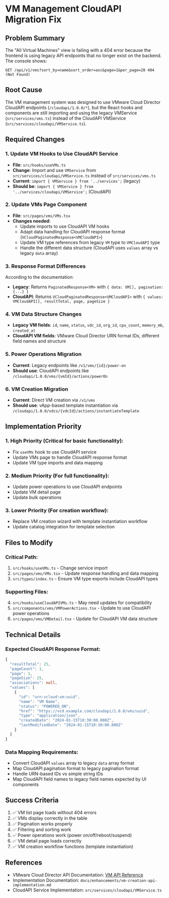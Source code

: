 # VM Management CloudAPI Migration Fix

## Problem Summary

The "All Virtual Machines" view is failing with a 404 error because the frontend is using legacy API endpoints that no longer exist on the backend. The console shows:

```
GET /api/v1/vms?sort_by=name&sort_order=asc&page=1&per_page=20 404 (Not Found)
```

## Root Cause

The VM management system was designed to use VMware Cloud Director CloudAPI endpoints (`/cloudapi/1.0.0/*`), but the React hooks and components are still importing and using the legacy VMService (`src/services/vms.ts`) instead of the CloudAPI VMService (`src/services/cloudapi/VMService.ts`).

## Required Changes

### 1. **Update VM Hooks to Use CloudAPI Service**
- **File**: `src/hooks/useVMs.ts` 
- **Change**: Import and use `VMService` from `src/services/cloudapi/VMService.ts` instead of `src/services/vms.ts`
- **Current**: `import { VMService } from '../services';` (legacy)
- **Should be**: `import { VMService } from '../services/cloudapi/VMService';` (CloudAPI)

### 2. **Update VMs Page Component**
- **File**: `src/pages/vms/VMs.tsx`
- **Changes needed**:
  - Update imports to use CloudAPI VM hooks
  - Adapt data handling for CloudAPI response format (`VCloudPaginatedResponse<VMCloudAPI>`)
  - Update VM type references from legacy `VM` type to `VMCloudAPI` type
  - Handle the different data structure (CloudAPI uses `values` array vs legacy `data` array)

### 3. **Response Format Differences**
According to the documentation:
- **Legacy**: Returns `PaginatedResponse<VM>` with `{ data: VM[], pagination: {...} }`
- **CloudAPI**: Returns `VCloudPaginatedResponse<VMCloudAPI>` with `{ values: VMCloudAPI[], resultTotal, page, pageSize }`

### 4. **VM Data Structure Changes**
- **Legacy VM fields**: `id`, `name`, `status`, `vdc_id`, `org_id`, `cpu_count`, `memory_mb`, `created_at`
- **CloudAPI VM fields**: VMware Cloud Director URN format IDs, different field names and structure

### 5. **Power Operations Migration**
- **Current**: Legacy endpoints like `/v1/vms/{id}/power-on`
- **Should use**: CloudAPI endpoints like `/cloudapi/1.0.0/vms/{vmId}/actions/powerOn`

### 6. **VM Creation Migration**
- **Current**: Direct VM creation via `/v1/vms`
- **Should use**: vApp-based template instantiation via `/cloudapi/1.0.0/vdcs/{vdcId}/actions/instantiateTemplate`

## Implementation Priority

### 1. **High Priority** (Critical for basic functionality):
   - Fix `useVMs` hook to use CloudAPI service
   - Update VMs page to handle CloudAPI response format
   - Update VM type imports and data mapping

### 2. **Medium Priority** (For full functionality):
   - Update power operations to use CloudAPI endpoints
   - Update VM detail page
   - Update bulk operations

### 3. **Lower Priority** (For creation workflow):
   - Replace VM creation wizard with template instantiation workflow
   - Update catalog integration for template selection

## Files to Modify

### Critical Path:
1. `src/hooks/useVMs.ts` - Change service import
2. `src/pages/vms/VMs.tsx` - Update response handling and data mapping
3. `src/types/index.ts` - Ensure VM type exports include CloudAPI types

### Supporting Files:
4. `src/hooks/useCloudAPIVMs.ts` - May need updates for compatibility
5. `src/components/vms/VMPowerActions.tsx` - Update to use CloudAPI power operations
6. `src/pages/vms/VMDetail.tsx` - Update for CloudAPI VM data structure

## Technical Details

### Expected CloudAPI Response Format:
```typescript
{
  "resultTotal": 25,
  "pageCount": 1,
  "page": 1,
  "pageSize": 25,
  "associations": null,
  "values": [
    {
      "id": "urn:vcloud:vm:uuid",
      "name": "VM Name",
      "status": "POWERED_ON",
      "href": "https://vcd.example.com/cloudapi/1.0.0/vms/uuid",
      "type": "application/json",
      "createdDate": "2024-01-15T10:30:00.000Z",
      "lastModifiedDate": "2024-01-15T10:30:00.000Z"
    }
  ]
}
```

### Data Mapping Requirements:
- Convert CloudAPI `values` array to legacy `data` array format
- Map CloudAPI pagination format to legacy pagination format
- Handle URN-based IDs vs simple string IDs
- Map CloudAPI field names to legacy field names expected by UI components

## Success Criteria

1. ✅ VM list page loads without 404 errors
2. ✅ VMs display correctly in the table
3. ✅ Pagination works properly
4. ✅ Filtering and sorting work
5. ✅ Power operations work (power on/off/reboot/suspend)
6. ✅ VM detail page loads correctly
7. ✅ VM creation workflow functions (template instantiation)

## References

- VMware Cloud Director API Documentation: [VM API Reference](https://developer.broadcom.com/xapis/vmware-cloud-director-openapi/latest/vms/)
- Implementation Documentation: `docs/enhancements/vm-creation-api-implementation.md`
- CloudAPI Service Implementation: `src/services/cloudapi/VMService.ts`